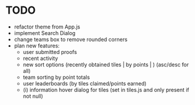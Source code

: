 # TODO

- refactor theme from App.js
- implement Search Dialog
- change teams box to remove rounded corners
- plan new features:
    - user submitted proofs
    - recent activity
    - new sort options (recently obtained tiles | by points | ) (asc/desc for all)
    - team sorting by point totals
    - user leaderboards (by tiles claimed/points earned)
    - (i) information hover dialog for tiles (set in tiles.js and only present if not null)